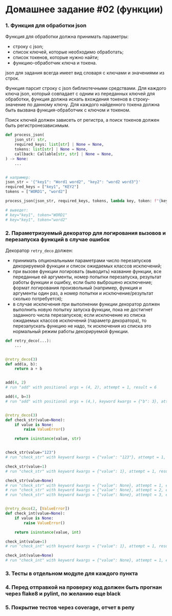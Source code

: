 # Домашнее задание #02 (функции)

### 1. Функция для обработки json
Функция для обработки должна принимать параметры:
- строку с json;
- список ключей, которые необходимо обработать;
- список токенов, которые нужно найти;
- функцию-обработчик ключа и токена.

json для задания всегда имеет вид словаря с ключами и значениями из строк.

Функция парсит строку с json библиотечными средствами.
Для каждого ключа json, который совпадает с одним из переданных ключей для обработки, функция должна искать вхождения токенов в строку-значение по данному ключу.
Для каждого найденного токена должна быть вызвана функция-обработчик с ключом и токеном.

Поиск ключей должен зависеть от регистра, а поиск токенов должен быть регистронезависимым.


```py
def process_json(
	json_str: str,
	required_keys: list[str] | None = None,
	tokens: list[str] | None = None,
	callback: Callable[str, str] | None = None,
) -> None:
    ...


# например:
json_str = '{"key1": "Word1 word2", "key2": "word2 word3"}'
required_keys = ["key1", "KEY2"]
tokens = ["WORD1", "word2"]

process_json(json_str, required_keys, tokens, lambda key, token: f"{key=}, {token=}")

# выведет:
# key="key1", token="WORD1"
# key="key1", token="word2"
```

### 2. Параметризуемый декоратор для логирования вызовов и перезапуска функций в случае ошибок
Декоратор `retry_deco` должен:
- принимать опциональными параметрами число перезапусков декорируемой функции и список ожидаемых классов исключений;
- при вызове функции логировать (выводить) название функции, все переданные ей аргументы, номер попытки перезапуска, результат работы функции и ошибку, если было выброшено исключение;
  формат логирования произвольный (например, функция и аргументы один раз, а номер попытки и исключение/результат сколько потребуется);
- в случае исключения при выполнении функции декоратор должен выполнить новую попытку запуска функции, пока не достигнет заданного числа перезапусков;
  если исключение из списка ожидаемых классов исключений (параметр декоратора), то перезапускать функцию не надо, тк исключения из списка это нормальный режим работы декорируемой функции.

```py
def retry_deco(...):
	...


@retry_deco(3)
def add(a, b):
	return a + b


add(4, 2)
# run "add" with positional args = (4, 2), attempt = 1, result = 6

add(4, b=3)
# run "add" with positional args = (4,), keyword kwargs = {"b": 3}, attempt = 1, result = 7


@retry_deco(3)
def check_str(value=None):
	if value is None:
		raise ValueError()

	return isinstance(value, str)


check_str(value="123")
# run "check_str" with keyword kwargs = {"value": "123"}, attempt = 1, result = True

check_str(value=1)
# run "check_str" with keyword kwargs = {"value": 1}, attempt = 1, result = False

check_str(value=None)
# run "check_str" with keyword kwargs = {"value": None}, attempt = 1, exception = ValueError
# run "check_str" with keyword kwargs = {"value": None}, attempt = 2, exception = ValueError
# run "check_str" with keyword kwargs = {"value": None}, attempt = 3, exception = ValueError


@retry_deco(2, [ValueError])
def check_int(value=None):
	if value is None:
		raise ValueError()

	return isinstance(value, int)

check_int(value=1)
# run "check_int" with keyword kwargs = {"value": 1}, attempt = 1, result = True

check_int(value=None)
# run "check_int" with keyword kwargs = {"value": None}, attempt = 1, exception = ValueError # нет перезапуска

```

### 3. Тесты в отдельном модуле для каждого пункта

### 4. Перед отправкой на проверку код должен быть прогнан через flake8 и pylint, по желанию еще black

### 5. Покрытие тестов через coverage, отчет в репу

